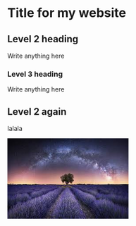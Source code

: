 # Title for my website

## Level 2 heading 
Write anything here

### Level 3 heading 
Write anything here

## Level 2 again
lalala

![](image/download.jpg)
